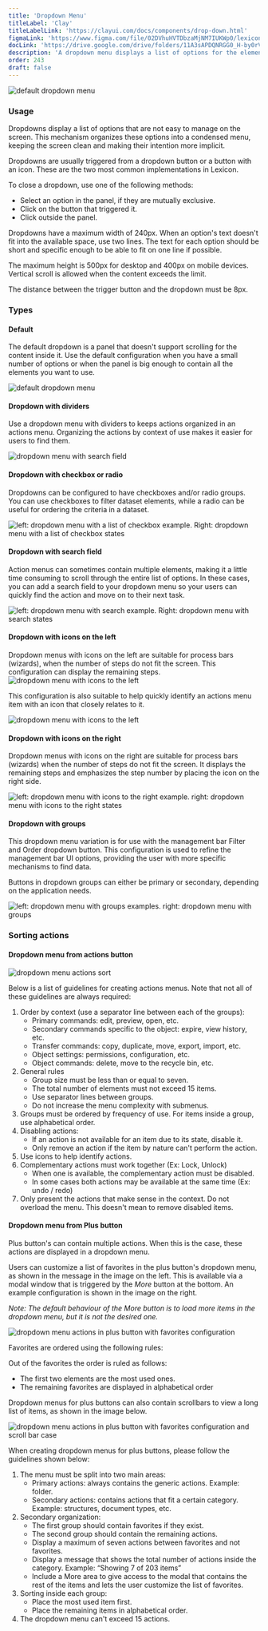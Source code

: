 ```yaml
---
title: 'Dropdown Menu'
titleLabel: 'Clay'
titleLabelLink: 'https://clayui.com/docs/components/drop-down.html'
figmaLink: 'https://www.figma.com/file/02DVhuHVTDbzaMjNM7IUKWp0/lexicon?node-id=6033%3A3538'
docLink: 'https://drive.google.com/drive/folders/11A3sAPDQNRGG0_H-by0rVJR-K5azsCNo'
description: 'A dropdown menu displays a list of options for the element that triggers it.'
order: 243
draft: false
---
```


![default dropdown menu](./images/dropdowns-1.png)

### Usage

Dropdowns display a list of options that are not easy to manage on the screen. This mechanism organizes these options into a condensed menu, keeping the screen clean and making their intention more implicit.

Dropdowns are usually triggered from a dropdown button or a button with an icon. These are the two most common implementations in Lexicon.

To close a dropdown, use one of the following methods:

-   Select an option in the panel, if they are mutually exclusive.
-   Click on the button that triggered it.
-   Click outside the panel.

Dropdowns have a maximum width of 240px. When an option's text doesn't fit into the available space, use two lines. The text for each option should be short and specific enough to be able to fit on one line if possible.

The maximum height is 500px for desktop and 400px on mobile devices. Vertical scroll is allowed when the content exceeds the limit.

The distance between the trigger button and the dropdown must be 8px.

### Types

#### Default

The default dropdown is a panel that doesn't support scrolling for the content inside it. Use the default configuration when you have a small number of options or when the panel is big enough to contain all the elements you want to use.

![default dropdown menu](./images/dropdowns-2.png)

#### Dropdown with dividers

Use a dropdown menu with dividers to keeps actions organized in an actions menu. Organizing the actions by context of use makes it easier for users to find them.

![dropdown menu with search field](./images/dropdowns-3.png)

#### Dropdown with checkbox or radio

Dropdowns can be configured to have checkboxes and/or radio groups. You can use checkboxes to filter dataset elements, while a radio can be useful for ordering the criteria in a dataset.

![left: dropdown menu with a list of checkbox example. Right: dropdown menu with a list of checkbox states](./images/dropdowns-4.png)

#### Dropdown with search field

Action menus can sometimes contain multiple elements, making it a little time consuming to scroll through the entire list of options. In these cases, you can add a search field to your dropdown menu so your users can quickly find the action and move on to their next task.

![left: dropdown menu with search example. Right: dropdown menu with search states](./images/dropdowns-5.png)

#### Dropdown with icons on the left

Dropdown menus with icons on the left are suitable for process bars (wizards), when the number of steps do not fit the screen. This configuration can display the remaining steps.
![dropdown menu with icons to the left](./images/dropdowns-6.png)

This configuration is also suitable to help quickly identify an actions menu item with an icon that closely relates to it.

![dropdown menu with icons to the left](./images/dropdowns-7.png)

#### Dropdown with icons on the right

Dropdown menus with icons on the right are suitable for process bars (wizards) when the number of steps do not fit the screen. It displays the remaining steps and emphasizes the step number by placing the icon on the right side.

![left: dropdown menu with icons to the right example. right: dropdown menu with icons to the right states](./images/dropdowns-8.png)

#### Dropdown with groups

This dropdown menu variation is for use with the management bar Filter and Order dropdown button. This configuration is used to refine the management bar UI options, providing the user with more specific mechanisms to find data.

Buttons in dropdown groups can either be primary or secondary, depending on the application needs.

![left: dropdown menu with groups examples. right: dropdown menu with groups](./images/dropdowns-9.png)

### Sorting actions

#### Dropdown menu from actions button

![dropdown menu actions sort](./images/dropdowns-10.png)

Below is a list of guidelines for creating actions menus. Note that not all of these guidelines are always required:

1. Order by context (use a separator line between each of the groups):
    - Primary commands: edit, preview, open, etc.
    - Secondary commands specific to the object: expire, view history, etc.
    - Transfer commands: copy, duplicate, move, export, import, etc.
    - Object settings: permissions, configuration, etc.
    - Object commands: delete, move to the recycle bin, etc.
2. General rules
    - Group size must be less than or equal to seven.
    - The total number of elements must not exceed 15 items.
    - Use separator lines between groups.
    - Do not increase the menu complexity with submenus.
3. Groups must be ordered by frequency of use. For items inside a group, use alphabetical order.
4. Disabling actions:
    - If an action is not available for an item due to its state, disable it.
    - Only remove an action if the item by nature can't perform the action.
5. Use icons to help identify actions.
6. Complementary actions must work together (Ex: Lock, Unlock)
    - When one is available, the complementary action must be disabled.
    - In some cases both actions may be available at the same time (Ex: undo / redo)
7. Only present the actions that make sense in the context. Do not overload the menu. This doesn't mean to remove disabled items.

#### Dropdown menu from Plus button

Plus button's can contain multiple actions. When this is the case, these actions are displayed in a dropdown menu.

Users can customize a list of favorites in the plus button's dropdown menu, as shown in the message in the image on the left. This is available via a modal window that is triggered by the _More_ button at the bottom. An example configuration is shown in the image on the right.

_Note: The default behaviour of the More button is to load more items in the dropdown menu, but it is not the desired one._

![dropdown menu actions in plus button with favorites configuration](./images/dropdowns-11.png)

Favorites are ordered using the following rules:

Out of the favorites the order is ruled as follows:

-   The first two elements are the most used ones.
-   The remaining favorites are displayed in alphabetical order

Dropdown menus for plus buttons can also contain scrollbars to view a long list of items, as shown in the image below.

![dropdown menu actions in plus button with favorites configuration and scroll bar case](./images/dropdowns-12.png)

When creating dropdown menus for plus buttons, please follow the guidelines shown below:

1. The menu must be split into two main areas:
    - Primary actions: always contains the generic actions. Example: folder.
    - Secondary actions: contains actions that fit a certain category. Example: structures, document types, etc.
2. Secondary organization:
    - The first group should contain favorites if they exist.
    - The second group should contain the remaining actions.
    - Display a maximum of seven actions between favorites and not favorites.
    - Display a message that shows the total number of actions inside the category. Example: “Showing 7 of 203 items”
    - Include a More area to give access to the modal that contains the rest of the items and lets the user customize the list of favorites.
3. Sorting inside each group:
    - Place the most used item first.
    - Place the remaining items in alphabetical order.
4. The dropdown menu can't exceed 15 actions.
